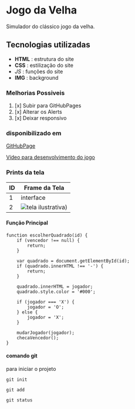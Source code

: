 # Jogo da Velha
Simulador do clássico jogo da velha.

## Tecnologias utilizadas
- **HTML** : estrutura do site
- __CSS__ : estilização do site
- *_JS_* : funções do site
- __IMG__ : background 



### Melhorias Possiveis
1. [x] Subir para GitHubPages
2. [x] Alterar os Alerts
3. [x] Deixar responsivo

### disponibilizado em
[GitHubPage](https://github.com/karilarissa/among_us)

[Vídeo para desenvolvimento do jogo](https://www.youtube.com/watch?v=M258B1b_pMs)


### Prints da tela

| ID | Frame da Tela | 
|----|--------------- |
|  1 | interface |
| 2  | ![tela ilustrativa](https://user-images.githubusercontent.com/100212761/162634700-ea1d1b7a-5b92-462f-991b-b78221e17a88.png)) |

#### Função Principal
```js:
function escolherQuadrado(id) {
    if (vencedor !== null) {
        return;
    }

    var quadrado = document.getElementById(id);
    if (quadrado.innerHTML !== '-') {
        return;
    }

    quadrado.innerHTML = jogador;
    quadrado.style.color = '#000';

    if (jogador === 'X') {
        jogador = 'O';
    } else {
        jogador = 'X';
    }

    mudarJogador(jogador);
    checaVencedor();
}
```

#### comando git
para iniciar o projeto
```bash:
git init
```
```bash:
git add
```
```bash:
git status
```
